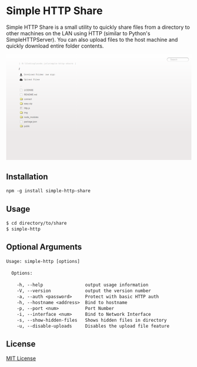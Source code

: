 # Simple HTTP Share

Simple HTTP Share is a small utility to quickly share files from a directory to other machines on the LAN using HTTP (similar to Python's SimpleHTTPServer).  You can also upload files to the host machine and quickly download entire folder contents.

![Screen Shot](https://raw.githubusercontent.com/jrnewell/simple-http-share/master/img/screen-shot.png "Screen Shot")

## Installation

```shell
npm -g install simple-http-share
```

## Usage

```shell
$ cd directory/to/share
$ simple-http
```

## Optional Arguments

```
Usage: simple-http [options]

  Options:

    -h, --help                output usage information
    -V, --version             output the version number
    -a, --auth <password>     Protect with basic HTTP auth
    -h, --hostname <address>  Bind to hostname
    -p, --port <num>          Port Number
    -i, --interface <num>     Bind to Network Interface
    -s, --show-hidden-files   Shows hidden files in directory
    -u, --disable-uploads     Disables the upload file feature
```

## License

[MIT License](http://en.wikipedia.org/wiki/MIT_License)
